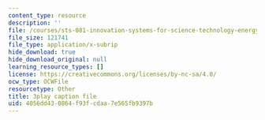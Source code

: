 ```yaml
---
content_type: resource
description: ''
file: /courses/sts-081-innovation-systems-for-science-technology-energy-manufacturing-and-health-spring-2017/4056dd430864f93fcdaa7e565fb9397b_UFu_shvdwlE.srt
file_size: 121741
file_type: application/x-subrip
hide_download: true
hide_download_original: null
learning_resource_types: []
license: https://creativecommons.org/licenses/by-nc-sa/4.0/
ocw_type: OCWFile
resourcetype: Other
title: 3play caption file
uid: 4056dd43-0864-f93f-cdaa-7e565fb9397b
---
```

